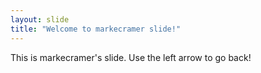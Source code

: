 ```yaml
---
layout: slide
title: "Welcome to markecramer slide!"
---
```

This is markecramer's slide.
Use the left arrow to go back!